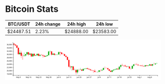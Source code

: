 # Bitcoin Stats

BTC/USDT|24h change|24h high|24h low|
|---|---|---|---|
|$24487.51|2.23%|$24888.00|$23583.00|

<img src="./chart.svg">
